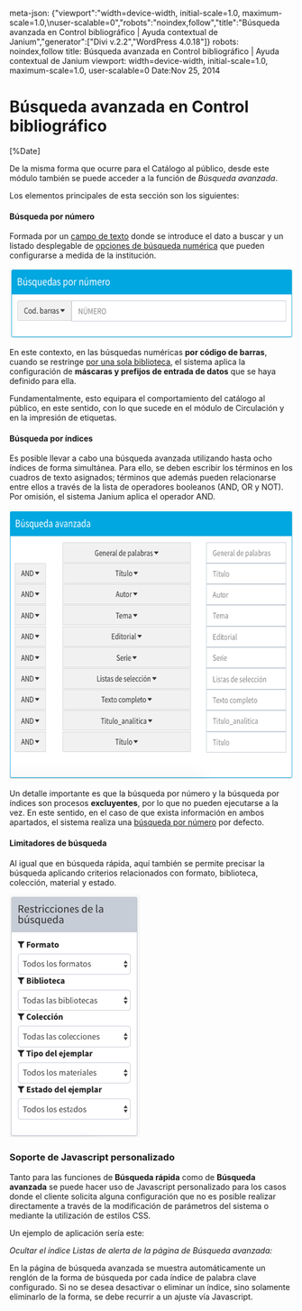 meta-json: {"viewport":"width=device-width, initial-scale=1.0, maximum-scale=1.0,\nuser-scalable=0","robots":"noindex,follow","title":"Búsqueda avanzada en Control bibliográfico | Ayuda contextual de Janium","generator":["Divi v.2.2","WordPress 4.0.18"]}
robots: noindex,follow
title: Búsqueda avanzada en Control bibliográfico | Ayuda contextual de Janium
viewport: width=device-width, initial-scale=1.0, maximum-scale=1.0, user-scalable=0
Date:Nov 25, 2014

# Búsqueda avanzada en Control bibliográfico

[%Date]

De la misma forma que ocurre para el Catálogo al público, desde este
módulo también se puede acceder a la función de *Búsqueda avanzada*.

Los elementos principales de esta sección son los siguientes:

#### Búsqueda por número

Formada por un <span style="text-decoration: underline;">campo de
texto</span> donde se introduce el dato a buscar y un listado
desplegable de <span style="text-decoration: underline;">opciones de
búsqueda numérica</span> que pueden configurarse a medida de la
institución.

[<img src="Busqueda_numeroo.png" alt="Busqueda_numeroo" class="aligncenter" width="586" height="124">](Busqueda_numeroo.png)

En este contexto, en las búsquedas numéricas **por código de barras**,
cuando se restringe <span style="text-decoration: underline;">por una
sola biblioteca</span>, el sistema aplica la configuración de **máscaras
y prefijos de entrada de datos** que se haya definido para ella.

Fundamentalmente, esto equipara el comportamiento del catálogo al
público, en este sentido, con lo que sucede en el módulo de Circulación
y en la impresión de etiquetas.

#### Búsqueda por índices

Es posible llevar a cabo una búsqueda avanzada utilizando hasta ocho
índices de forma simultánea. Para ello, se deben escribir los términos
en los cuadros de texto asignados; términos que además pueden
relacionarse entre ellos a través de la lista de operadores booleanos
(AND, OR y NOT). Por omisión, el sistema Janium aplica el operador AND.

[<img src="Busqueda_indicess.png" alt="Busqueda_indicess" class="aligncenter" width="625" height="479">](Busqueda_indicess.png)

Un detalle importante es que la búsqueda por número y la búsqueda por
índices son procesos **excluyentes**, por lo que no pueden ejecutarse a
la vez. En este sentido, en el caso de que exista información en ambos
apartados, el sistema realiza una <span
style="text-decoration: underline;">búsqueda por número</span> por
defecto.

#### Limitadores de búsqueda

Al igual que en búsqueda rápida, aquí también se permite precisar la
búsqueda aplicando criterios relacionados con formato, biblioteca,
colección, material y estado.

[<img src="LimitadoresBAV.png" alt="LimitadoresBAV" class="aligncenter" width="232" height="430">](LimitadoresBAV.png)

### Soporte de Javascript personalizado

Tanto para las funciones de **Búsqueda rápida** como de **Búsqueda
avanzada** se puede hacer uso de Javascript personalizado para los casos
donde el cliente solicita alguna configuración que no es posible
realizar directamente a través de la modificación de parámetros del
sistema o mediante la utilización de estilos CSS.

Un ejemplo de aplicación sería este:

*Ocultar el índice Listas de alerta de la página de Búsqueda avanzada:*

En la página de búsqueda avanzada se muestra automáticamente un renglón
de la forma de búsqueda por cada índice de palabra clave configurado. Si
no se desea desactivar o eliminar un índice, sino solamente eliminarlo
de la forma, se debe recurrir a un ajuste vía Javascript.

